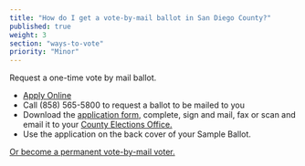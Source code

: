 ```yaml
---
title: "How do I get a vote-by-mail ballot in San Diego County?"
published: true
weight: 3
section: "ways-to-vote"
priority: "Minor"
---
```


Request a one-time vote by mail ballot.  
- [Apply Online](http://www.sdvote.com/content/rov/en/VoteByMail.html)  
- Call (858) 565-5800 to request a ballot to be mailed to you  
- Download the [application form,](http://www.sdvote.com/content/dam/rov/en/election/E060716_av_application.pdf) complete, sign and mail, fax or scan and email it to your [County Elections Office.](#section-election-office-contact)  
- Use the application on the back cover of your Sample Ballot.  

[Or become a permanent vote-by-mail voter.](http://www.sdvote.com/content/rov/en/VoteByMail.html)  
